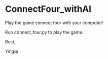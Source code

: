# ConnectFour_withAI

Play the game connect four with your computer!

Run connect_four.py to play the game.

Best,

Yingqi
